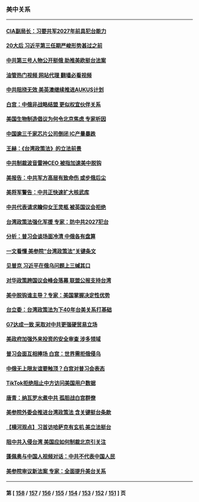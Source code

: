 ### 美中关系
---
#### [CIA副局长：习要共军2027年前具犯台能力](../../pages/nf1412576/n13827352.md?09181245) 
#### [20大后 习近平第三任期严峻形势甚过之前](../../pages/nf1412576/n13827305.md?09181245) 
#### [中共第三号人物公开挺俄 助推美欧挺台法案](../../pages/nf1412576/n13827277.md?09181245) 
#### [油管热门视频 网站代理 翻墙必看视频](http://209.222.30.114:81/youtube.html?09181245)
#### [中共阻挠无效 美英澳继续推进AUKUS计划](../../pages/nf1412576/n13827163.md?09181245) 
#### [白宫：中俄非战略结盟 更似权宜伙伴关系](../../pages/nf1412576/n13827239.md?09181245) 
#### [美国生物制造倡议为何令北京焦虑 专家析因](../../pages/nf1412576/n13827066.md?09181245) 
#### [中国逾三千家芯片公司倒闭 IC产量暴跌](../../pages/nf1412576/n13827065.md?09181245) 
#### [王赫：《台湾政策法》的立法前景](../../pages/nf1412576/n13826910.md?09181245) 
#### [中共制裁波音雷神CEO 被指加速美中脱钩](../../pages/nf1412576/n13826736.md?09181245) 
#### [美报告：中共军方高层有致命伤 或步俄后尘](../../pages/nf1412576/n13826589.md?09181245) 
#### [美将军警告：中共正快速扩大核武库](../../pages/nf1412576/n13826470.md?09181245) 
#### [中共代表请求瞻仰女王灵柩 被英国议会拒绝](../../pages/nf1412576/n13826443.md?09181245) 
#### [台湾政策法强化军援 专家：防中共2027犯台](../../pages/nf1412576/n13826368.md?09181245) 
#### [分析：普习会谈场面冷清 中俄各有盘算](../../pages/nf1412576/n13826004.md?09181245) 
#### [一文看懂 美参院“台湾政策法”关键条文](../../pages/nf1412576/n13825882.md?09181245) 
#### [见普京 习近平在俄乌问题上三缄其口](../../pages/nf1412576/n13825949.md?09181245) 
#### [对华政策跨国议会峰会落幕 联盟公报支持台湾](../../pages/nf1412576/n13825690.md?09181245) 
#### [美中脱钩谁主导？专家：美国掌握决定性优势](../../pages/nf1412576/n13825556.md?09181245) 
#### [台立委：台湾政策法为下40年台美关系打基础](../../pages/nf1412576/n13825689.md?09181245) 
#### [G7达成一致 采取对中共更强硬贸易立场](../../pages/nf1412576/n13825890.md?09181245) 
#### [美政府加强外来投资的安全审查 涉多领域](../../pages/nf1412576/n13825804.md?09181245) 
#### [普习会面互相捧场 白宫：世界需拒俄侵乌](../../pages/nf1412576/n13825805.md?09181245) 
#### [中俄无上限友谊要触顶？白宫对普习会表态](../../pages/nf1412576/n13825739.md?09181245) 
#### [TikTok拒绝阻止中方访问美国用户数据](../../pages/nf1412576/n13825519.md?09181245) 
#### [唐青：纳瓦罗水煮中共 孤胆战白宫群僚](../../pages/nf1412576/n13825436.md?09181245) 
#### [美参院外委会推进台湾政策法 含关键挺台条款](../../pages/nf1412576/n13825205.md?09181245) 
#### [【横河观点】习首访哈萨克有玄机 美立法挺台](../../pages/nf1412576/n13825189.md?09181245) 
#### [阻中共入侵台湾 美国应如何制裁北京引关注](../../pages/nf1412576/n13825165.md?09181245) 
#### [蓬佩奥与中国人视频对话：中共不代表中国人民](../../pages/nf1412576/n13825094.md?09181245) 
#### [美参院审议新法案 专家：全面提升美台关系](../../pages/nf1412576/n13824868.md?09181245) 

---
#### 第 [ [158](./158.md?09181245) / [157](./157.md?09181245) / [156](./156.md?09181245) / [155](./155.md?09181245) / [154](./154.md?09181245) / [153](./153.md?09181245) / [152](./152.md?09181245) / [151](./151.md?09181245) ] 页
